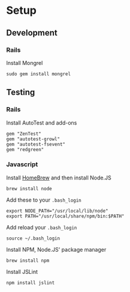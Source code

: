 # Setup

## Development

### Rails

Install Mongrel

	sudo gem install mongrel

## Testing

### Rails
	
Install AutoTest and add-ons

	gem "ZenTest"
	gem "autotest-growl"
	gem "autotest-fsevent"
	gem "redgreen"

### Javascript

Install [HomeBrew][homebrew] and then install Node.JS

	brew install node

Add these to your `.bash_login`

	export NODE_PATH="/usr/local/lib/node"
	export PATH="/usr/local/share/npm/bin:$PATH"
	

Add reload your `.bash_login`

	source ~/.bash_login

Install NPM, Node.JS' package manager

	brew install npm
	
Install JSLint

	npm install jslint

[homebrew]:https://github.com/mxcl/homebrew
